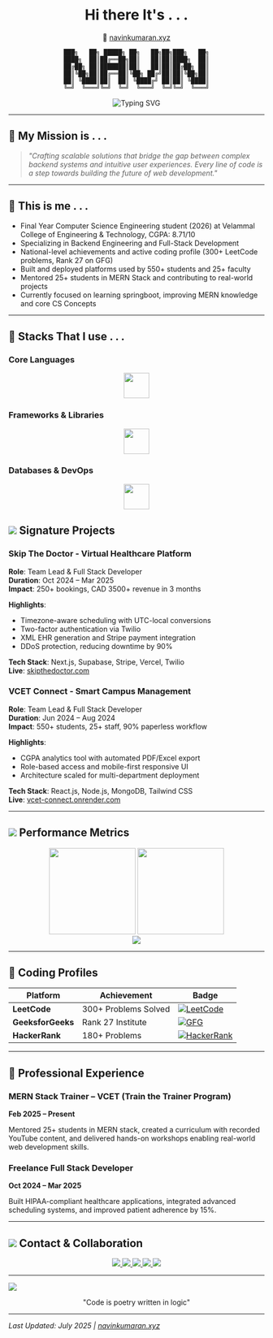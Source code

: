 <div align="center">

# Hi there It's . . . 

🔗 [navinkumaran.xyz](https://navinkumaran.xyz)

```ascii
███╗   ██╗ █████╗ ██╗   ██╗██╗███╗   ██╗
████╗  ██║██╔══██╗██║   ██║██║████╗  ██║
██╔██╗ ██║███████║██║   ██║██║██╔██╗ ██║
██║╚██╗██║██╔══██║╚██╗ ██╔╝██║██║╚██╗██║
██║ ╚████║██║  ██║ ╚████╔╝ ██║██║ ╚████║
╚═╝  ╚═══╝╚═╝  ╚═╝  ╚═══╝  ╚═╝╚═╝  ╚═══╝
```

</div>

<div align="center">
  <img src="https://readme-typing-svg.herokuapp.com?font=Fira+Code&duration=3000&pause=1000&color=FFFFFF&center=true&vCenter=true&width=600&lines=Final+Year+CSE+%7C+CGPA+8.71;Full+Stack+Architect+%7C+MERN+Specialist;Java+Enthusiast+%7C+Spring+Boot+Expert;Backend+Focused+%7C+System+Designer;300%2B+LeetCode+%7C+Problem+Solver;Building+Scalable+Applications" alt="Typing SVG" />
</div>

---

## 📌 My Mission is . . .

> *"Crafting scalable solutions that bridge the gap between complex backend systems and intuitive user experiences. Every line of code is a step towards building the future of web development."*

---

## 📌 This is me . . . 

- Final Year Computer Science Engineering student (2026) at Velammal College of Engineering & Technology, CGPA: 8.71/10
- Specializing in Backend Engineering and Full-Stack Development
- National-level achievements and active coding profile (300+ LeetCode problems, Rank 27 on GFG)
- Built and deployed platforms used by 550+ students and 25+ faculty
- Mentored 25+ students in MERN Stack and contributing to real-world projects
- Currently focused on learning springboot, improving MERN knowledge and core CS Concepts

---

## 📌 Stacks That I use . . . 

### Core Languages
<p align="center">
  <img src="https://skillicons.dev/icons?i=java,js,ts,python,html,css" height="50"/>
</p>

### Frameworks & Libraries
<p align="center">
  <img src="https://skillicons.dev/icons?i=react,next,express,nodejs,spring,tailwind" height="50"/>
</p>

### Databases & DevOps
<p align="center">
  <img src="https://skillicons.dev/icons?i=mongodb,mysql,postman,figma,git,vercel" height="50"/>
</p>


## <img src="https://img.icons8.com/ios-filled/20/000000/project.png"/> Signature Projects

### Skip The Doctor - Virtual Healthcare Platform

**Role**: Team Lead & Full Stack Developer  
**Duration**: Oct 2024 – Mar 2025  
**Impact**: 250+ bookings, CAD 3500+ revenue in 3 months

**Highlights**:
- Timezone-aware scheduling with UTC-local conversions
- Two-factor authentication via Twilio
- XML EHR generation and Stripe payment integration
- DDoS protection, reducing downtime by 90%

**Tech Stack**: Next.js, Supabase, Stripe, Vercel, Twilio  
**Live**: [skipthedoctor.com](https://www.skipthedoctor.com)


### VCET Connect - Smart Campus Management

**Role**: Team Lead & Full Stack Developer  
**Duration**: Jun 2024 – Aug 2024  
**Impact**: 550+ students, 25+ staff, 90% paperless workflow

**Highlights**:
- CGPA analytics tool with automated PDF/Excel export
- Role-based access and mobile-first responsive UI
- Architecture scaled for multi-department deployment

**Tech Stack**: React.js, Node.js, MongoDB, Tailwind CSS  
**Live**: [vcet-connect.onrender.com](https://vcet-connect.onrender.com)


---

## <img src="https://img.icons8.com/ios-filled/20/000000/combo-chart--v1.png"/> Performance Metrics

<div align="center">
  <img src="https://github-readme-stats.vercel.app/api?username=Navin2k4&show_icons=true&theme=tokyonight&count_private=true&hide_border=true&bg_color=0D1117&title_color=00F7FF&text_color=C9D1D9&icon_color=00F7FF" height="170"/>
  <img src="https://github-readme-stats.vercel.app/api/top-langs?username=Navin2k4&layout=compact&theme=tokyonight&hide_border=true&bg_color=0D1117&title_color=00F7FF&text_color=C9D1D9" height="170"/>
</div>

<div align="center">
  <img src="https://github-readme-streak-stats.herokuapp.com/?user=Navin2k4&theme=tokyonight&hide_border=true&background=0D1117&stroke=00F7FF&ring=00F7FF&fire=FF6B6B&currStreakNum=C9D1D9&sideNums=C9D1D9&currStreakLabel=00F7FF&sideLabels=C9D1D9&dates=C9D1D9" />
</div>

---

## 📌 Coding Profiles


<div align="center">

| Platform | Achievement | Badge |
|----------|------------|-------|
| **LeetCode** | 300+ Problems Solved | [![LeetCode](https://img.shields.io/badge/LeetCode-300%2B%20Problems-FFA116?style=for-the-badge&logo=leetcode&logoColor=black)](https://leetcode.com/navinkumaran2004) |
| **GeeksforGeeks** | Rank 27 Institute | [![GFG](https://img.shields.io/badge/GeeksforGeeks-Rank%2027-0F9D58?style=for-the-badge&logo=geeksforgeeks&logoColor=white)](https://auth.geeksforgeeks.org/user/navinkumaran2004) |
| **HackerRank** | 180+ Problems | [![HackerRank](https://img.shields.io/badge/HackerRank-180%2B%20Problems-2EC866?style=for-the-badge&logo=HackerRank&logoColor=white)](https://www.hackerrank.com/profile/22cseb48_Navin) |

</div>

---

## 📌 Professional Experience

### MERN Stack Trainer – VCET (Train the Trainer Program)
**Feb 2025 – Present**

Mentored 25+ students in MERN stack, created a curriculum with recorded YouTube content, and delivered hands-on workshops enabling real-world web development skills.

### Freelance Full Stack Developer
**Oct 2024 – Mar 2025**

Built HIPAA-compliant healthcare applications, integrated advanced scheduling systems, and improved patient adherence by 15%.

---

## <img src="https://img.icons8.com/ios-filled/20/000000/communication.png"/> Contact & Collaboration

<div align="center">
  <a href="https://www.linkedin.com/in/navin2004/" target="_blank">
    <img src="https://img.shields.io/badge/LinkedIn-Professional%20Network-0077B5?style=for-the-badge&logo=linkedin&logoColor=white&labelColor=0077B5"/>
  </a>
  <a href="https://navinportfolio.onrender.com" target="_blank">
    <img src="https://img.shields.io/badge/Portfolio-Live%20Projects-FF6B6B?style=for-the-badge&logo=vercel&logoColor=white&labelColor=FF6B6B"/>
  </a>
  <a href="mailto:navinkumaran2004@gmail.com">
    <img src="https://img.shields.io/badge/Email-Direct%20Contact-D14836?style=for-the-badge&logo=gmail&logoColor=white&labelColor=D14836"/>
  </a>
  <a href="https://www.youtube.com/@navin_2k4" target="_blank">
    <img src="https://img.shields.io/badge/YouTube-Tech%20Tutorials-FF0000?style=for-the-badge&logo=youtube&logoColor=white&labelColor=FF0000"/>
  </a>
  <a href="https://stackoverflow.com/users/20246789/navin-kumaran" target="_blank">
    <img src="https://img.shields.io/badge/Stack%20Overflow-Community%20Helper-FE7A16?style=for-the-badge&logo=stackoverflow&logoColor=white&labelColor=FE7A16"/>
  </a>
</div>

---

[![](https://visitcount.itsvg.in/api?id=navin2k4&label=Views%20&color=0&icon=7&pretty=false)](https://visitcount.itsvg.in)
<div align="center">
  "Code is poetry written in logic"

</div>

---

_Last Updated: July 2025 | [navinkumaran.xyz](https://navinkumaran.xyz)_
